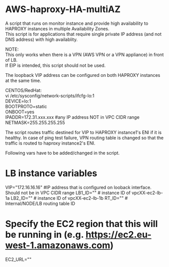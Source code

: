 # AWS-haproxy-HA-multiAZ

A script that runs on monitor instance and provide high availability to HAPROXY instances in multiple Availability Zones. <br />
This script is for applications that require single private IP address (and not DNS address) with high availablity.

NOTE:<br />
This only works when there is a VPN (AWS VPN or a VPN appliance) in front of LB.<br /> 
If EIP is intended, this script should not be used.<br />

The loopback VIP  address can be configured on both HAPROXY instances at the same time.

CENTOS/RedHat: <br />
vi /etc/sysconfig/network-scripts/ifcfg-lo:1 <br />
DEVICE=lo:1 <br />
BOOTPROTO=static <br />
ONBOOT=yes <br />
IPADDR=172.31.xxx.xxx #any IP address NOT in VPC CIDR range<br />
NETMASK=255.255.255.255<br />

The script routes traffic destined for VIP to HAPROXY instance1's ENI if it is healthy. In case of ping test failure, VPN routing table is changed so that the traffic is routed to haproxy instance2's ENI. 

Following vars have to be added/changed in the script.

# LB instance variables
VIP="172.16.16.16"   #IP address that is configured on looback interface. Should not be in VPC CIDR range
LB1_ID=""   # instance ID of vpcXX-ec2-lb-1a
LB2_ID=""   # instance ID of vpcXX-ec2-lb-1b
RT_ID=""    # Internal/NODE/LB routing table ID

# Specify the EC2 region that this will be running in (e.g. https://ec2.eu-west-1.amazonaws.com)
EC2_URL=""
